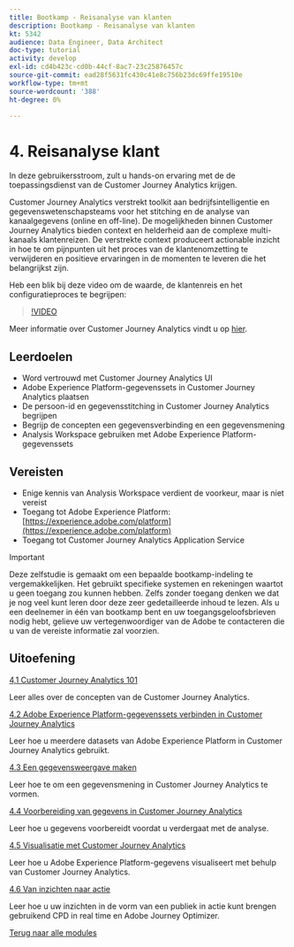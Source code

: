 ```yaml
---
title: Bootkamp - Reisanalyse van klanten
description: Bootkamp - Reisanalyse van klanten
kt: 5342
audience: Data Engineer, Data Architect
doc-type: tutorial
activity: develop
exl-id: cd4b423c-cd0b-44cf-8ac7-23c25876457c
source-git-commit: ead28f5631fc430c41e8c756b23dc69ffe19510e
workflow-type: tm+mt
source-wordcount: '388'
ht-degree: 0%

---
```


# 4. Reisanalyse klant

In deze gebruikersstroom, zult u hands-on ervaring met de de toepassingsdienst van de Customer Journey Analytics krijgen.

Customer Journey Analytics verstrekt toolkit aan bedrijfsintelligentie en gegevenswetenschapsteams voor het stitching en de analyse van kanaalgegevens (online en off-line). De mogelijkheden binnen Customer Journey Analytics bieden context en helderheid aan de complexe multi-kanaals klantenreizen. De verstrekte context produceert actionable inzicht in hoe te om pijnpunten uit het proces van de klantenomzetting te verwijderen en positieve ervaringen in de momenten te leveren die het belangrijkst zijn.

Heb een blik bij deze video om de waarde, de klantenreis en het configuratieproces te begrijpen:

>[!VIDEO](https://video.tv.adobe.com/v/327188?quality=12&learn=on)

Meer informatie over Customer Journey Analytics vindt u op [hier](https://spark.adobe.com/page/t62eiRu9l6iWJ/).

## Leerdoelen

- Word vertrouwd met Customer Journey Analytics UI
- Adobe Experience Platform-gegevenssets in Customer Journey Analytics plaatsen
- De persoon-id en gegevensstitching in Customer Journey Analytics begrijpen
- Begrijp de concepten een gegevensverbinding en een gegevensmening
- Analysis Workspace gebruiken met Adobe Experience Platform-gegevenssets

## Vereisten

- Enige kennis van Analysis Workspace verdient de voorkeur, maar is niet vereist
- Toegang tot Adobe Experience Platform: [https://experience.adobe.com/platform](https://experience.adobe.com/platform)
- Toegang tot Customer Journey Analytics Application Service

>[!IMPORTANT]
>
>Deze zelfstudie is gemaakt om een bepaalde bootkamp-indeling te vergemakkelijken. Het gebruikt specifieke systemen en rekeningen waartot u geen toegang zou kunnen hebben. Zelfs zonder toegang denken we dat je nog veel kunt leren door deze zeer gedetailleerde inhoud te lezen. Als u een deelnemer in één van bootkamp bent en uw toegangsgeloofsbrieven nodig hebt, gelieve uw vertegenwoordiger van de Adobe te contacteren die u van de vereiste informatie zal voorzien.

## Uitoefening

[4,1 Customer Journey Analytics 101](./ex1.md)

Leer alles over de concepten van de Customer Journey Analytics.

[4.2 Adobe Experience Platform-gegevenssets verbinden in Customer Journey Analytics](./ex2.md)

Leer hoe u meerdere datasets van Adobe Experience Platform in Customer Journey Analytics gebruikt.

[4.3 Een gegevensweergave maken](./ex3.md)

Leer hoe te om een gegevensmening in Customer Journey Analytics te vormen.

[4.4 Voorbereiding van gegevens in Customer Journey Analytics](./ex4.md)

Leer hoe u gegevens voorbereidt voordat u verdergaat met de analyse.

[4.5 Visualisatie met Customer Journey Analytics](./ex5.md)

Leer hoe u Adobe Experience Platform-gegevens visualiseert met behulp van Customer Journey Analytics.

[4.6 Van inzichten naar actie](./ex6.md)

Leer hoe u uw inzichten in de vorm van een publiek in actie kunt brengen gebruikend CPD in real time en Adobe Journey Optimizer.

[Terug naar alle modules](../../overview.md)

